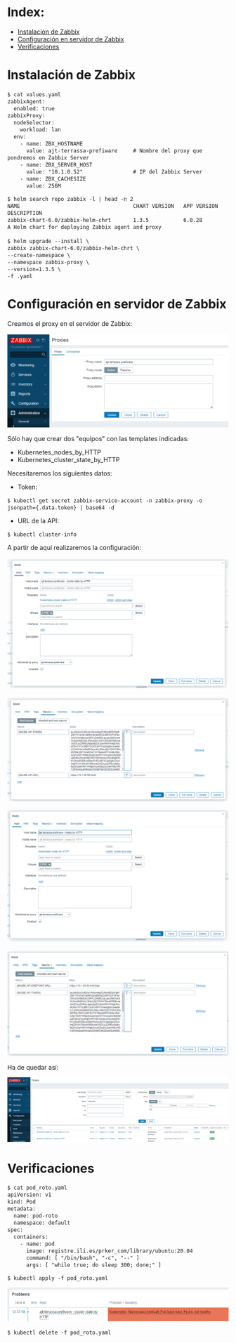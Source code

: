 # Index:

* [Instalación de Zabbix](#id10)
* [Configuración en servidor de Zabbix](#id20)
* [Verificaciones](#id30)

# Instalación de Zabbix <div id='id10' />


```
$ cat values.yaml
zabbixAgent:
  enabled: true
zabbixProxy:
  nodeSelector:
    workload: lan
  env:
    - name: ZBX_HOSTNAME
      value: ajt-terrassa-prefiware     # Nombre del proxy que pondremos en Zabbix Server
    - name: ZBX_SERVER_HOST
      value: "10.1.0.52"                # IP del Zabbix Server
    - name: ZBX_CACHESIZE
      value: 256M
```

```
$ helm search repo zabbix -l | head -n 2
NAME                                    CHART VERSION   APP VERSION     DESCRIPTION
zabbix-chart-6.0/zabbix-helm-chrt       1.3.5           6.0.28          A Helm chart for deploying Zabbix agent and proxy

$ helm upgrade --install \
zabbix zabbix-chart-6.0/zabbix-helm-chrt \
--create-namespace \
--namespace zabbix-proxy \
--version=1.3.5 \
-f .yaml
```

# Configuración en servidor de Zabbix <div id='id20' />

Creamos el proxy en el servidor de Zabbix:

![alt text](images/proxy.png)

Sólo hay que crear dos "equipos" con las templates indicadas:
* Kubernetes_nodes_by_HTTP
* Kubernetes_cluster_state_by_HTTP


Necesitaremos los siguientes datos:

* Token:
```
$ kubectl get secret zabbix-service-account -n zabbix-proxy -o jsonpath={.data.token} | base64 -d
```
* URL de la API:
```
$ kubectl cluster-info
```

A partir de aquí realizaremos la configuración:

![alt text](images/template-1-1.png)

![alt text](images/template-1-2.png)

![alt text](images/template-2-1.png)

![alt text](images/template-2-2.png)

Ha de quedar así:

![alt text](images/end.png)

# Verificaciones <div id='id30' />

```
$ cat pod_roto.yaml
apiVersion: v1
kind: Pod
metadata:
  name: pod-roto
  namespace: default
spec:
  containers:
    - name: pod
      image: registre.ili.es/prker_com/library/ubuntu:20.04
      command: [ "/bin/bash", "-c", "--" ]
      args: [ "while true; do sleep 300; done;" ]
```

```
$ kubectl apply -f pod_roto.yaml
```

![alt text](images/pod_roto.png)

```
$ kubectl delete -f pod_roto.yaml
```